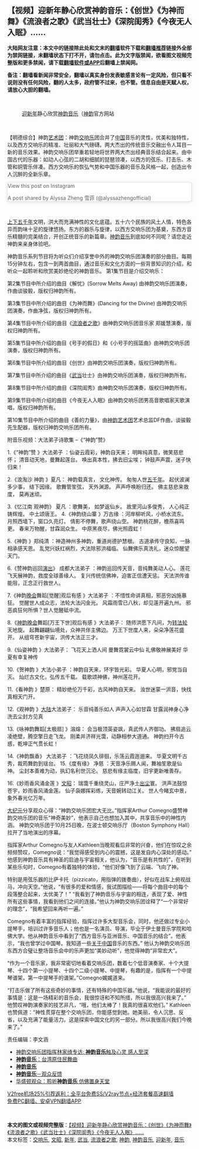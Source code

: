  <h2>【视频】迎新年静心欣赏神韵音乐：《创世》《为神而舞》《流浪者之歌》《武当壮士》《深院闺秀》《今夜无人入眠》……</h2> <p class="notice"><b>大陆网友注意：本文中的链接除此处和文末的<a href="https://github.com/bannedbook/fanqiang" >翻墙</a>软件下载和<a href="https://github.com/killgcd/justmysocks/blob/master/README.md">翻墙推荐</a>链接外全部为禁网链接，未翻墙状态下打不开，请勿点击。此为文字版禁闻，欲看图文视频完整版和更多禁闻，请下载<a href="https://github.com/bannedbook/fanqiang">翻墙软件或APP</a>后翻墙上禁闻网。</p><p>备注：翻墙看新闻非常安全，翻墙以真实身份发表敏感言论有一定风险，但只看不说则没有任何风险，翻的人太多，政府管不过来，也不管。信息自由是天赋人权，请放心大胆的翻墙。</b></p>  <div class="entry"> <br /> <figure><figcaption class="wp-caption-text"><a href="https://www.bannedbook.org/bnews/tag/%E8%BF%8E%E6%96%B0%E5%B9%B4/" class="st_tag internal_tag" rel="tag" title="标签 迎新年 下的日志">迎新年</a>静心欣赏<span class='wp_keywordlink_affiliate'><a href="https://zh-cn.shenyunperformingarts.org/" title="神韵" target="_blank">神韵</a></span><a href="https://www.bannedbook.org/bnews/tag/%e9%9f%b3%e4%b9%90/" class="st_tag internal_tag" rel="tag" title="标签 音乐 下的日志">音乐</a>（<a href="https://www.bannedbook.org/bnews/tag/%e7%a5%9e%e9%9f%b5/" class="st_tag internal_tag" rel="tag" title="标签 神韵 下的日志">神韵</a>官方网站</figcaption></figure> <p></p> <p>&nbsp;</p> <p>【明德综合】神韵<span class='wp_keywordlink_affiliate'><a href="https://zh-cn.shenyunperformingarts.org/" title="艺术团" target="_blank">艺术团</a></span>：神韵<a href="https://www.bannedbook.org/bnews/tag/%E4%BA%A4%E5%93%8D%E4%B9%90/" class="st_tag internal_tag" rel="tag" title="标签 交响乐 下的日志">交响乐</a>团合并了<span class='wp_keywordlink_affiliate'><a href="https://www.bannedbook.org/" title="中国" target="_blank">中国</a></span>音乐的灵性，优美和独特性，以及西方交响乐的精准、壮丽和大气磅礴。两大杰出的传统音乐交融出令人耳目一新的音乐效果。神韵交响乐团举重若轻地将世界两大杰出经典音乐结合起来。由中国古代的乐器：如动人心弦的二胡和细腻的琵琶领凑，以西方的弦乐、打击乐、木管和铜管乐伴凑。西方交响乐的恢弘气势和中国乐器的音乐及风格一起，创造出令人沉醉的全新乐章。</p> <blockquote class="instagram-media" data-instgrm-captioned data-instgrm-permalink="https://www.instagram.com/p/B3TD-FFlr-Z/?utm_source=ig_embed&amp;utm_campaign=loading" data-instgrm-version="13" style=" background:#FFF; border:0; border-radius:3px; box-shadow:0 0 1px 0 rgba(0,0,0,0.5),0 1px 10px 0 rgba(0,0,0,0.15); margin: 1px; max-width:658px; min-width:326px; padding:0; width:99.375%; width:-webkit-calc(100% - 2px); width:calc(100% - 2px);"><p>               View this post on Instagram                       </p> <p>A post shared by Alyssa Zheng 雪菲 (@alyssazhengofficial)</p> </blockquote> <p>&nbsp;</p> <p><span class='wp_keywordlink'><a href="https://www.bannedbook.org/forum24/topic769.html" title="上下五千年历史真貌" target="_blank">上下五千年</a></span>文明，洪大而充满神性的文化底蕴。五十六个民族的风土人情，特色各异而韵味十足的旋律悠扬。东方的器乐与旋律，以西方交响乐团为基奠，东西方音乐精髓的完美结合，开创正统音乐的新篇章。<a href="https://www.bannedbook.org/bnews/tag/%E7%A5%9E%E9%9F%B5%E9%9F%B3%E4%B9%90/" class="st_tag internal_tag" rel="tag" title="标签 神韵音乐 下的日志">神韵音乐</a>到底如何不同呢？请您走近神韵来亲身体验吧。</p> <p>神韵音乐系列节目将为听众们介绍享誉中外的神韵交响乐团演奏的部分曲目。每期15分钟左右，包含一到两首曲目，通过音乐和文化方面的一些背景知识的介绍，和听众一起聆听和欣赏美妙绝伦的神韵音乐。 第1集节目是介绍交响乐：</p> <p></p> <p>第2集节目中所介绍的曲目《解忧》(Sorrow Melts Away) 由神韵交响乐团演奏，作曲谈骏毅，版权归神韵所有。</p> <p></p> <p>第3集节目中所介绍的曲目《为神而舞》(Dancing for the Divine) 由神韵交响乐团演奏，作曲净弦，版权归神韵所有。</p>  <p></p> <p>第4集节目中所介绍的曲目《<a href="https://www.bannedbook.org/bnews/tag/%E6%B5%81%E6%B5%AA%E8%80%85%E4%B9%8B%E6%AD%8C/" class="st_tag internal_tag" rel="tag" title="标签 流浪者之歌 下的日志">流浪者之歌</a>》由神韵交响乐团音乐家 郑媛慧演奏，版权归神韵所有。</p> <p></p> <p>第5集节目中所介绍的曲目《号手的假日》和《小号手的摇篮曲》由神韵交响乐团演奏，版权归神韵所有。</p> <p></p> <p>第6集节目中所介绍的曲目《创世》由神韵交响乐团演奏，版权归神韵所有。</p> <p></p> <p>第7集节目中所介绍的曲目《<a href="https://www.bannedbook.org/bnews/tag/%E6%AD%A6%E5%BD%93/" class="st_tag internal_tag" rel="tag" title="标签 武当 下的日志">武当</a>壮士》由神韵交响乐团演奏，版权归神韵所有。</p> <p></p> <p>第8集节目中所介绍的曲目《深院闺秀》由神韵交响乐团演奏，版权归神韵所有。</p> <p></p> <p>第9集节目中所介绍的曲目《今夜无人入眠》由神韵交响乐团男高音歌唱家天歌​​演唱，版权归神韵所有。</p>  <p></p> <p>第10集节目中所介绍的曲目《善的力量》，由<span class='wp_keywordlink_affiliate'><a href="https://zh-cn.shenyunperformingarts.org/" title="神韵艺术团" target="_blank">神韵艺术团</a></span>艺术总监DF作曲，谈骏毅先生配器，版权归神韵交响乐团所有。</p> <p></p> <p>附音乐视频：大法弟子诗歌集 &#8211;《“神韵”赞》</p> <p>1.《“神韵”赞 》大法弟子 ：仙姿云霞彩，神韵自天来； 明眸纯真意，微笑慈悲怀； 清音动天地，曼舞起莲台。 唤出真本性，拂去旧尘埃； 钟鼓声声震，迷子快归来！</p> <p> 2.《浪淘沙 神韵 》夏凡： 神韵载真言， 文化神传。 匆匆人世<span class='wp_keywordlink'><a href="https://www.bannedbook.org/forum24/topic769.html" title="上下五千年历史真貌" target="_blank">五千年</a></span>。 起伏波澜多少事， 结下因缘。 歌舞管笙弦， 天外渊源。 声声呼唤盼归还。 佛主慈悲来救度， 莫再迷顽。</p> <p> 3.《忆江南 观神韵》 夏凡 ：歌舞美， 如梦返仙乡。 故里河山多俊秀， 人心纯正铸辉煌。 中土颂唐王。 4.《神韵绕山寨 》万古缘 ：河岸柳听风，小桥水流东。 月照西墙下，窗口久亮灯。 倩影不停舞，歌声绕山空。 神韵桃花醉，檐燕喜鸣更。 春来万物醒，甘霖润众生。 中原黑夜尽，佛光照霞虹！</p> <p> 5.《神韵 》郑纯清 ：神造神州多神韵，重道尚德护慧根。 古道承传守良知，一脉相承感天恩。 乱党兴妖红祸烈，大法除邪洪福临。 仙舞佛乐真洗礼，迷众惊醒望天门。</p> <p> 6.《赞神韵巡回<span class='wp_keywordlink_affiliate'><a href="https://zh-cn.shenyunperformingarts.org/" title="演出" target="_blank">演出</a></span>》 成都大法弟子 ：神韵巡回传天音，音纯舞美动人心​​。 莲花飞天展神韵，救度全球善缘人。 复兴传统信佛神，迫害正信遭天惩。 天法洪传谁能阻，正念正行救世人。</p> <p>7.《神韵<span class='wp_keywordlink_affiliate'><a href="https://zh-cn.shenyunperformingarts.org/" title="晚会" target="_blank">晚会</a></span>舞蹈[觉醒]观后有感 》大法弟子 ：不惜性命讲真相，邪恶穷凶施暴狂。 觉醒世人成众志，法轮大法闪金光。 风霜雨雪已八秋，却见莲开遍九州。 邪恶疯狂何所惧？世人觉醒砥中流。</p> <p> 8.《<span class='wp_keywordlink_affiliate'><a href="https://zh-cn.shenyunperformingarts.org/" title="神韵晚会" target="_blank">神韵晚会</a></span>舞蹈[万王下世]观后有感 》大法弟子： 随师洪愿下凡间，为<span class='wp_keywordlink'><a href="https://gb.falundafa.org/chigb/zfl.htm" title="《转法轮》" target="_blank">转法轮</a></span>天地旋。 起舞翩翩仙境处，众神共伴主佛边。 万王下世度人来，朵朵净莲花盛开。 从组穹苍新宇宙，洪传大法正三才。</p> <p> 9.《仙姿神韵 》大法弟子： 飞花天上洒人间 曼舞霓裳云中仙 礼佛敬神展美好 华夏有幸复神传</p>  <p> 10.《贺神韵 》大法小弟子 ：神韵自天来，环宇皆光彩。 华夏人心明，邪党当自灭。 灿烂古文化，弘传五千载。 载歌颂神佛，神州莲花开。 </p> <p>11.《看神韵 》楚原： 精妙绝伦万千彩，古风神韵自天来。 浊世迷蒙一洪音，快找真相天门开。</p> <p> 12.《观神韵 》<span class='wp_keywordlink_affiliate'><a href="https://www.bannedbook.org/" title="大陆" target="_blank">大陆</a></span>大法弟子： 乐音纯善乐如人 声声入心如甘霖 甘露润神身心净 洗去尘封方见真</p> <p> 13.《咏神韵舞蹈[太极扇] 》溶熔： 会当极顶英姿飒，真武传人齐御功。 拂扇追云凌绝壁，腾空擎日走飞龙。 刚柔并济祥光霭，动静相参大道通。 神韵扫开今古惑，乾坤正气贯长虹！</p> <p> 14.《神韵飘香》 大法弟子 ：飞花绕凤久徘徊，乐荡云霞迤逦来。 华夏文明千古秀，裁筠舞韵到瑶台。 15.《度有缘》 净慈 ：天音净乐赐人闻，舞袖笙歌是仙神。 尘封本善难为动，执幻名利世沉沦。 慈悲有缘主临度，旧宇更新唯善存。</p> <p> 16.《妙雨香风涌金莲 》<a href="https://www.bannedbook.org/bnews/tag/%e6%96%87%e6%98%ad/" class="st_tag internal_tag" rel="tag" title="标签 文昭 下的日志">文昭</a>： 瑞霭千重绕灵山，庄严净土<span class='wp_keywordlink'><a href="https://www.bannedbook.org/forum2/topic232.html" title="出尘-大纪元专栏作家章天亮自传体爱情小说" target="_blank">出尘</a></span>寰。 洪声法鼓惊苍宇，妙雨香风涌金莲。 仙子袅娜挥彩练，天音婉转动江关。 世人今睹玄中景，象外春光亿万年。</p> <p></p> <p><span class='wp_keywordlink_affiliate'><a href="http://www.epochtimes.com/" title="大纪元" target="_blank">大纪元</a></span>分享观众心得：“神韵交响乐团宏大无比。”指挥家Arthur Comegno盛赞神韵交响乐团的音乐“神奇美妙”，他表示自己也想加入其中，共享音乐中的神性内涵。 神韵交响乐团于10月25日晚，在波士顿交响乐厅（Boston Symphony Hall）拉开了当地演出的序幕。</p> <p>指挥家Arthur Comegno与友人Kathleen当晚观看后非常的兴奋，他们在惊叹之余频频赞叹，Comegno说：“我觉得感受到内心的震撼，这是发自内心深处的感动。” 他感到神韵音乐具有神圣的启迪与宇宙相关，他认为，“音乐是有共性的”，在听到某些乐句时，Comegno有着独特的体验，“他们好像飞到了云端、飞向了神。</p> <p>特别是用弦乐器的比萨卡托（pizzicato，用指弹的拨奏曲），好似在战车上俯视战马，冲向天空。”他说，“有很多的爱和情感，我试图描绘——将每个曲目中的每个段落整合起来，太优美了！” “我看到了神韵音乐与宇宙的相连，表现了爱、神性所有这些事情，我看到他们之间的连接。”他认为神韵交响乐团诠释了“一个非常好的理念”，“我希望回来再听一遍。” </p> <p>Comegno有着丰富的指挥经验，指挥过许多大型音乐会，同时，他还做过专业小提琴手，培训过许多音乐人；他也是一名演员、导演，毕业于伊士曼音乐学院和哈佛大学。他从神韵音乐中看到了“西方音乐与亚洲音乐、中国音乐的结合”。他表示，“我也曾学过中国琴。我知道一些<span class='wp_keywordlink'><a href="https://www.bannedbook.org/forum2/topic19.html" title="关于中国的一百个常识" target="_blank">关于中国</a></span>音乐的东西。” 他认为神韵交响乐团东西方合璧让整场音乐会中的乐声更加“美妙动听”，他觉得神韵“非常宏大”。</p> <p> “作为一个音乐家，我非常密切地看着交响乐团，数着七个低音演奏家、十个大提琴、十四个第一小提琴、十四个二级小提琴、中提琴，有趣的是，指挥有一个中提琴谱架，第一中提琴手的谱架。”Comegno娓娓道来。 </p>  <p>“打击乐做了所有这些奇妙的事情，还有特殊的中国乐器。”他说，“我能说的最好的事情是：这是一场精彩的音乐会，我很惊讶和不知所措，所以我很高兴我来了。” 他赞叹神韵演奏家的技艺非凡，“哦，他们太棒了！我真的很喜欢他们。” Kathleen也赞佩道：“神性贯穿在整个交响乐团，你能感觉到她。她美丽，令人沉思、反省，以及充满了能量活力。这是探索中国文化的另一部分。所以我很高兴我们今晚来了。”</p> <p>责任编辑：李文涵</p> <ul class='op-related-articles' title='相关阅读'> <li><a href='https://www.bannedbook.org/bnews/comments/20191207/1236015.html' target='_blank'>神韵交响乐团指挥林家绮专访: <b>神韵音乐</b>触及心灵 感人至深</a></li> <li><a href='https://www.bannedbook.org/bnews/comments/20190426/1057121.html' target='_blank'><b>神韵音乐</b>：台湾原住民舞曲</a></li> <li><a href='https://www.bannedbook.org/bnews/comments/20181204/1057055.html' target='_blank'><b>神韵音乐</b></a></li> <li><a href='https://www.bannedbook.org/bnews/comments/20181231/1057022.html' target='_blank'><b>神韵音乐</b>－观众反馈</a></li> <li><a href='https://www.bannedbook.org/bnews/worldnews/usa/20181011/1011029.html' target='_blank'>华盛顿观众：聆听<b>神韵音乐</b> 仿佛置身天堂</a></li> </ul> <p class="texttj"> <a href="https://www.bannedbook.org/forum23/topic22702.html" target="_blank">V2free机场25%引荐返利：全平台免费SS/V2ray节点+经济套餐高速翻墙</a><br/> <a href="https://github.com/bannedbook/fanqiang/wiki/%E7%A6%81%E9%97%BB%E7%BD%91%E5%AE%89%E5%8D%93%E7%BF%BB%E5%A2%99%E6%96%B0%E9%97%BBAPP" target="_blank">免费PC翻墙、安卓VPN翻墙APP</a></p><p>&nbsp;</p><a name='sharetosocial'></a>       <div><b>本文的图文或视频完整版</b>：<a href='https://www.bannedbook.org/bnews/comments/20201226/1455481.html'>【视频】迎新年静心欣赏神韵音乐：《创世》《为神而舞》《流浪者之歌》《武当壮士》《深院闺秀》《今夜无人入眠》……</a></div>  </div><!--END ENTRY--> <div class="postfooter"> <div>本文标签：<a href="https://www.bannedbook.org/bnews/tag/%E4%BA%A4%E5%93%8D%E4%B9%90/" rel="tag">交响乐</a>, <a href="https://www.bannedbook.org/bnews/tag/%e6%96%87%e6%98%ad/" rel="tag">文昭</a>, <a href="https://www.bannedbook.org/bnews/tag/%E6%96%B0%E5%B9%B4/" rel="tag">新年</a>, <a href="https://www.bannedbook.org/bnews/tag/%E6%AD%A6%E5%BD%93/" rel="tag">武当</a>, <a href="https://www.bannedbook.org/bnews/tag/%E6%B5%81%E6%B5%AA%E8%80%85%E4%B9%8B%E6%AD%8C/" rel="tag">流浪者之歌</a>, <a href="https://www.bannedbook.org/bnews/tag/%e7%a5%9e%e9%9f%b5/" rel="tag">神韵</a>, <a href="https://www.bannedbook.org/bnews/tag/%E7%A5%9E%E9%9F%B5%E9%9F%B3%E4%B9%90/" rel="tag">神韵音乐</a>, <a href="https://www.bannedbook.org/bnews/tag/%E8%BF%8E%E6%96%B0%E5%B9%B4/" rel="tag">迎新年</a>, <a href="https://www.bannedbook.org/bnews/tag/%e9%9f%b3%e4%b9%90/" rel="tag">音乐</a></div>  </div><!--END POSTFOOTER--> 